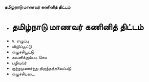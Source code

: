 **தமிழ்நாடு மாணவர் கணினித் திட்டம்**
- # தமிழ்நாடு மாணவர் கணினித் திட்டம்
- v. எழுப்பு
- விழிப்பூட்டு
- எழுச்சியூட்டு
- கவனிக்கும்படி செய
- பழியுவ்ர்
- குற்றமுணர்ந்து திருந்தத்தலைப்படு
- எழுச்சியடை.

